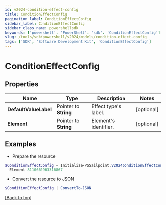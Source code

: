 ```yaml
---
id: v2024-condition-effect-config
title: ConditionEffectConfig
pagination_label: ConditionEffectConfig
sidebar_label: ConditionEffectConfig
sidebar_class_name: powershellsdk
keywords: ['powershell', 'PowerShell', 'sdk', 'ConditionEffectConfig'] 
slug: /tools/sdk/powershell/v2024/models/condition-effect-config
tags: ['SDK', 'Software Development Kit', 'ConditionEffectConfig']
---
```



# ConditionEffectConfig

## Properties

Name | Type | Description | Notes
------------ | ------------- | ------------- | -------------
**DefaultValueLabel** |  Pointer to **String** | Effect type's label. | [optional] 
**Element** |  Pointer to **String** | Element's identifier. | [optional] 

## Examples

- Prepare the resource
```powershell
$ConditionEffectConfig = Initialize-PSSailpoint.V2024ConditionEffectConfig  -DefaultValueLabel Access to Remove `
 -Element 8110662963316867
```

- Convert the resource to JSON
```powershell
$ConditionEffectConfig | ConvertTo-JSON
```


[[Back to top]](#) 

